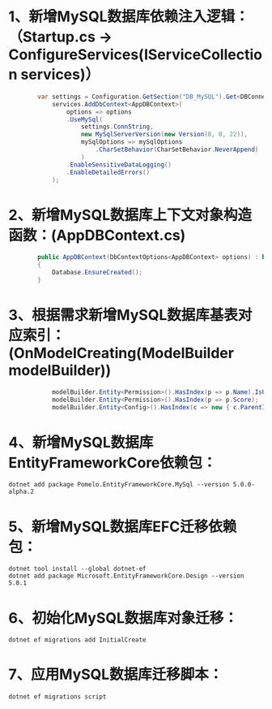 # 1、新增MySQL数据库依赖注入逻辑：（Startup.cs -> ConfigureServices(IServiceCollection services)）
~~~ C# source code
        var settings = Configuration.GetSection("DB_MySQL").Get<DBConnection>();
            services.AddDbContext<AppDBContext>(
                options => options
                .UseMySql(
                    settings.ConnString,
                    new MySqlServerVersion(new Version(8, 0, 22)),
                    mySqlOptions => mySqlOptions
                        .CharSetBehavior(CharSetBehavior.NeverAppend)
                    )
                .EnableSensitiveDataLogging()
                .EnableDetailedErrors()
            );
~~~

# 2、新增MySQL数据库上下文对象构造函数：(AppDBContext.cs)
~~~ C# source code
        public AppDBContext(DbContextOptions<AppDBContext> options) : base(options)
        {
            Database.EnsureCreated();
        }
~~~

# 3、根据需求新增MySQL数据库基表对应索引：(OnModelCreating(ModelBuilder modelBuilder))
~~~ C# source code
            modelBuilder.Entity<Permission>().HasIndex(p => p.Name).IsUnique();
            modelBuilder.Entity<Permission>().HasIndex(p => p.Score);
            modelBuilder.Entity<Config>().HasIndex(c => new { c.ParentId, c.Name }).IsUnique().HasDatabaseName("UIX_Configs_Pid_Name");
~~~

# 4、新增MySQL数据库EntityFrameworkCore依赖包：
~~~ dotnet cli
dotnet add package Pomelo.EntityFrameworkCore.MySql --version 5.0.0-alpha.2
~~~

# 5、新增MySQL数据库EFC迁移依赖包：
~~~ dotnet cli
dotnet tool install --global dotnet-ef
dotnet add package Microsoft.EntityFrameworkCore.Design --version 5.0.1
~~~

# 6、初始化MySQL数据库对象迁移：
~~~ dotnet cli
dotnet ef migrations add InitialCreate
~~~

# 7、应用MySQL数据库迁移脚本：
~~~ dotnet cli
dotnet ef migrations script
~~~